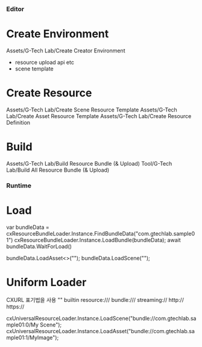 ### Editor

# Create Environment
Assets/G-Tech Lab/Create Creator Environment
 - resource upload api etc
 - scene template 
 
# Create Resource
Assets/G-Tech Lab/Create Scene Resource Template
Assets/G-Tech Lab/Create Asset Resource Template
Assets/G-Tech Lab/Create Resource Definition

# Build
Assets/G-Tech Lab/Build Resource Bundle (& Upload)
Tool/G-Tech Lab/Build All Resource Bundle (& Upload)


### Runtime


# Load
var bundleData = cxResourceBundleLoader.Instance.FindBundleData("com.gtechlab.sample01")
cxResourceBundleLoader.Instance.LoadBundle(bundleData);
await bundleData.WaitForLoad()

bundleData.LoadAsset<>("");
bundleData.LoadScene("");


# Uniform Loader 
CXURL 표기법을 사용
    "" builtin
    resource://<resouceId>/<path>
    bundle://<bundlename>/<path>
    streaming://<path>
    http://
    https://

cxUniversalResourceLoader.Instance.LoadScene("bundle://com.gtechlab.sample01:0/My Scene");
cxUniversalResourceLoader.Instance.LoadAsset<Texture>("bundle://com.gtechlab.sample01:1/MyImage");



